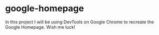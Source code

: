 # google-homepage
In this project I will be using DevTools on Google Chrome to recreate the Google Homepage. Wish me luck!
